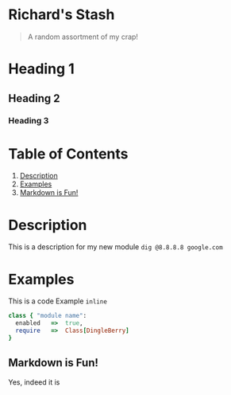 # Richard's Stash

> A random assortment of my crap!

# Heading 1
## Heading 2
### Heading 3

# Table of Contents
  1. [Description](##Description)
  2. [Examples](#Examples)
  3. [Markdown is Fun!](##Markdown-is-Fun!)

# Description

  This is a description for my new module
    `dig @8.8.8.8 google.com`
    

# Examples
  This is a code Example `inline`
  
  ```ruby
  class { "module name":
    enabled   =>  true,
    require   =>  Class[DingleBerry]
  }
  ```
  
## Markdown is Fun!
  Yes, indeed it is


